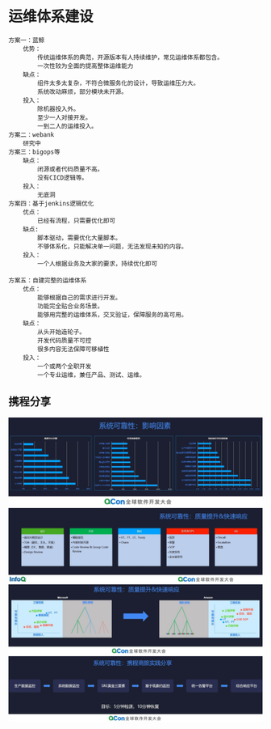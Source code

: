 # 运维体系建设

```text
方案一：蓝鲸
    优势： 
        传统运维体系的典范，开源版本有人持续维护，常见运维体系都包含。
        一次性较为全面的提高整体运维能力
    缺点：
        组件太多太复杂，不符合微服务化的设计，导致运维压力大。 
        系统改动麻烦，部分模块未开源。
    投入：
        除机器投入外。
        至少一人对接开发。
        一到二人的运维投入。
方案二：webank
    研究中
方案三：bigops等
    缺点： 
        闭源或者代码质量不高。
        没有CICD逻辑等。
    投入：
        无底洞
方案四：基于jenkins逻辑优化
    优点：
        已经有流程，只需要优化即可
    缺点:
        脚本驱动，需要优化大量脚本。
        不够体系化，只能解决单一问题，无法发现未知的内容。
    投入：
        一个人根据业务及大家的要求，持续优化即可

方案五：自建完整的运维体系
    优点：
        能够根据自己的需求进行开发。
        功能完全贴合业务场景。
        能够用完整的运维体系，交叉验证，保障服务的高可用。
    缺点：
        从头开始造轮子。
        开发代码质量不可控
        很多内容无法保障可移植性
    投入：
        一个或两个全职开发
        一个专业运维，兼任产品、测试、运维。
```

## 携程分享

![系统可靠性](./assets/系统可靠性-影响因素.jpeg)
![系统可靠性](./assets/系统可靠性-提升.jpeg)
![系统可靠性](./assets/系统可靠性-成本投入.jpeg)
![系统可靠性](./assets/系统可靠性-监控报警.jpeg)
